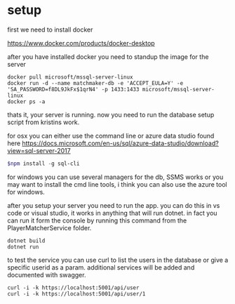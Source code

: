 # setup

first we need to install docker

https://www.docker.com/products/docker-desktop

after you have installed docker you need to standup the image for the server

```
docker pull microsoft/mssql-server-linux
docker run -d --name matchmaker-db -e 'ACCEPT_EULA=Y' -e 'SA_PASSWORD=f8DL9JkFx$1qrN4' -p 1433:1433 microsoft/mssql-server-linux
docker ps -a
```

thats it, your server is running. now you need to run the database setup script from kristins work.

for osx you can either use the command line or azure data studio found here https://docs.microsoft.com/en-us/sql/azure-data-studio/download?view=sql-server-2017

```powershell
$npm install -g sql-cli
```

for windows  you can use several managers for the db, SSMS works or you may want to install the cmd line tools, i think you can also use the azure tool for windows.

after you setup your server you need to run the app. you can do this in vs code or visual studio, it works in anything that will run dotnet. in fact you can run it form the console by running this command from the PlayerMatcherService folder.

```
dotnet build
dotnet run
```

to test the service you can use curl to list the users in the database or give a specific userid as a param. additional services will be added and documented with swagger.

```
curl -i -k https://localhost:5001/api/user
curl -i -k https://localhost:5001/api/user/1
```